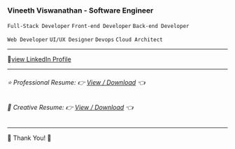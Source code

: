 ### Vineeth Viswanathan - Software Engineer

`Full-Stack Developer` `Front-end Developer` `Back-end Developer`

`Web Developer` `UI/UX Designer` `Devops` `Cloud Architect`

-------
🔗[view LinkedIn Profile](https://www.linkedin.com/in/vineeth-pappu-tech-savvy "View LinkedIn Profile")

------

###### ⭐ Professional Resume: 👉 [View / Download](https://vineeth-pappu.github.io/resume/vineeth-professional-resume.pdf "View/Download Resume") 👈

###### 🌟 Creative Resume: 👉 [View / Download](https://vineeth-pappu.github.io/resume/vineeth-creative-google-resume.pdf "View/Download Resume") 👈

------



🥂 Thank You! 💜


